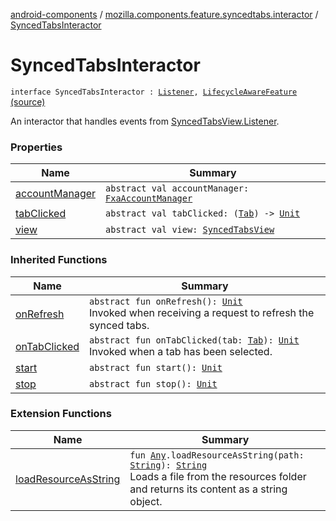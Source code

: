 [android-components](../../index.md) / [mozilla.components.feature.syncedtabs.interactor](../index.md) / [SyncedTabsInteractor](./index.md)

# SyncedTabsInteractor

`interface SyncedTabsInteractor : `[`Listener`](../../mozilla.components.feature.syncedtabs.view/-synced-tabs-view/-listener/index.md)`, `[`LifecycleAwareFeature`](../../mozilla.components.support.base.feature/-lifecycle-aware-feature/index.md) [(source)](https://github.com/mozilla-mobile/android-components/blob/master/components/feature/syncedtabs/src/main/java/mozilla/components/feature/syncedtabs/interactor/SyncedTabsInteractor.kt#L15)

An interactor that handles events from [SyncedTabsView.Listener](../../mozilla.components.feature.syncedtabs.view/-synced-tabs-view/-listener/index.md).

### Properties

| Name | Summary |
|---|---|
| [accountManager](account-manager.md) | `abstract val accountManager: `[`FxaAccountManager`](../../mozilla.components.service.fxa.manager/-fxa-account-manager/index.md) |
| [tabClicked](tab-clicked.md) | `abstract val tabClicked: (`[`Tab`](../../mozilla.components.browser.storage.sync/-tab/index.md)`) -> `[`Unit`](https://kotlinlang.org/api/latest/jvm/stdlib/kotlin/-unit/index.html) |
| [view](view.md) | `abstract val view: `[`SyncedTabsView`](../../mozilla.components.feature.syncedtabs.view/-synced-tabs-view/index.md) |

### Inherited Functions

| Name | Summary |
|---|---|
| [onRefresh](../../mozilla.components.feature.syncedtabs.view/-synced-tabs-view/-listener/on-refresh.md) | `abstract fun onRefresh(): `[`Unit`](https://kotlinlang.org/api/latest/jvm/stdlib/kotlin/-unit/index.html)<br>Invoked when receiving a request to refresh the synced tabs. |
| [onTabClicked](../../mozilla.components.feature.syncedtabs.view/-synced-tabs-view/-listener/on-tab-clicked.md) | `abstract fun onTabClicked(tab: `[`Tab`](../../mozilla.components.browser.storage.sync/-tab/index.md)`): `[`Unit`](https://kotlinlang.org/api/latest/jvm/stdlib/kotlin/-unit/index.html)<br>Invoked when a tab has been selected. |
| [start](../../mozilla.components.support.base.feature/-lifecycle-aware-feature/start.md) | `abstract fun start(): `[`Unit`](https://kotlinlang.org/api/latest/jvm/stdlib/kotlin/-unit/index.html) |
| [stop](../../mozilla.components.support.base.feature/-lifecycle-aware-feature/stop.md) | `abstract fun stop(): `[`Unit`](https://kotlinlang.org/api/latest/jvm/stdlib/kotlin/-unit/index.html) |

### Extension Functions

| Name | Summary |
|---|---|
| [loadResourceAsString](../../mozilla.components.support.test.file/kotlin.-any/load-resource-as-string.md) | `fun `[`Any`](https://kotlinlang.org/api/latest/jvm/stdlib/kotlin/-any/index.html)`.loadResourceAsString(path: `[`String`](https://kotlinlang.org/api/latest/jvm/stdlib/kotlin/-string/index.html)`): `[`String`](https://kotlinlang.org/api/latest/jvm/stdlib/kotlin/-string/index.html)<br>Loads a file from the resources folder and returns its content as a string object. |
